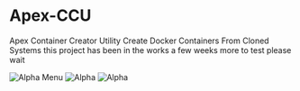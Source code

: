 # Apex-CCU
Apex Container Creator Utility Create Docker Containers From Cloned Systems 
this project has been in the works a few weeks more to test please wait 

![Alpha Menu](https://github.com/user-attachments/assets/791c5dde-1569-4a09-8b76-21a609509ee7)
![Alpha](https://github.com/user-attachments/assets/ebee7088-c4d0-4bba-9eaf-2cbe2a007019)
![Alpha](https://github.com/user-attachments/assets/cce8af89-d317-4f8d-8c2f-16bb901a85bd)
